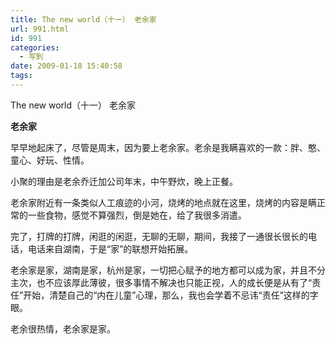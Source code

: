```yaml
---
title: The new world（十一） 老余家
url: 991.html
id: 991
categories:
  - 写到
date: 2009-01-18 15:40:58
tags:
---
```


The new world（十一） 老余家  
  

**老余家**

  
早早地起床了，尽管是周末，因为要上老余家。老余是我瞒喜欢的一款：胖、憨、童心、好玩、性情。  
  
小聚的理由是老余乔迁加公司年末，中午野炊，晚上正餐。  
  
老余家附近有一条类似人工痕迹的小河，烧烤的地点就在这里，烧烤的内容是瞒正常的一些食物，感觉不算强烈，倒是她在，给了我很多消遣。  
  
完了，打牌的打牌，闲逛的闲逛，无聊的无聊，期间，我接了一通很长很长的电话，电话来自湖南，于是“家”的联想开始拓展。  
  
老余家是家，湖南是家，杭州是家，一切把心赋予的地方都可以成为家，并且不分主次，也不应该厚此薄彼，很多事情不解决也只能正视，人的成长便是从有了“责任”开始，清楚自己的“内在儿童”心理，那么，我也会学着不忌讳“责任”这样的字眼。  
  
老余很热情，老余家是家。
